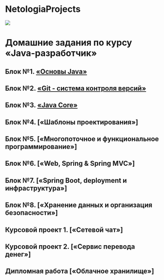 # NetologiaProjects
![](main_netology_logo.png)

# Домашние задания по курсу «Java-разработчик»

## Блок №1. [«Основы Java»](/Java_Basis)

## Блок №2. [«Git - система контроля версий»](03_Git)

## Блок №3. [«Java Core»](/JavaCore/)

## Блок №4. [«Шаблоны проектирования»]

## Блок №5. [«Многопоточное и функциональное программирование»]

## Блок №6. [«Web, Spring & Spring MVC»]

## Блок №7. [«Spring Boot, deployment и инфраструктура»]

## Блок №8. [«Хранение данных и организация безопасности»]

## Курсовой проект 1. [«Сетевой чат»]

## Курсовой проект 2. [«Сервис перевода денег»]

## Дипломная работа [«Облачное хранилище»]

